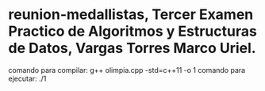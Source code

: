 # reunion-medallistas, Tercer Examen Practico de Algoritmos y Estructuras de Datos, Vargas Torres Marco Uriel.
comando para compilar: g++ olimpia.cpp -std=c++11 -o 1
comando para ejecutar: ./1
